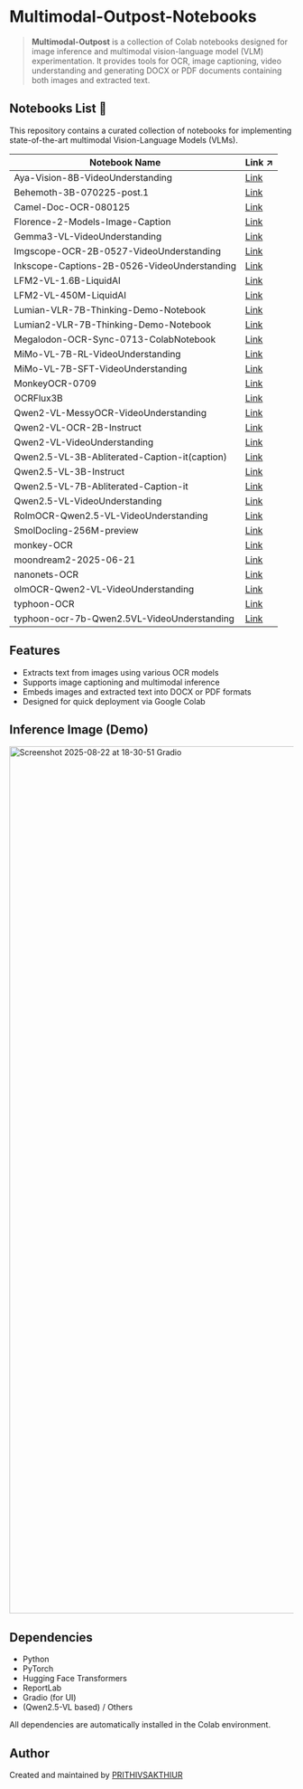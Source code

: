 # **Multimodal-Outpost-Notebooks**

> **Multimodal-Outpost** is a collection of Colab notebooks designed for image inference and multimodal vision-language model (VLM) experimentation. It provides tools for OCR, image captioning, video understanding and generating DOCX or PDF documents containing both images and extracted text.

## Notebooks List  📘

This repository contains a curated collection of notebooks for implementing state-of-the-art multimodal Vision-Language Models (VLMs).

| Notebook Name | Link ↗ |
|---------------|------|
| Aya-Vision-8B-VideoUnderstanding | [Link](https://github.com/PRITHIVSAKTHIUR/Multimodal-Outpost-Notebooks/tree/main/Aya-Vision-8B-VideoUnderstanding) |
| Behemoth-3B-070225-post.1 | [Link](https://github.com/PRITHIVSAKTHIUR/Multimodal-Outpost-Notebooks/tree/main/Behemoth-3B-070225-post.1) |
| Camel-Doc-OCR-080125 | [Link](https://github.com/PRITHIVSAKTHIUR/Multimodal-Outpost-Notebooks/tree/main/Camel-Doc-OCR-080125) |
| Florence-2-Models-Image-Caption | [Link](https://github.com/PRITHIVSAKTHIUR/Multimodal-Outpost-Notebooks/tree/main/Florence-2-Models-Image-Caption) |
| Gemma3-VL-VideoUnderstanding | [Link](https://github.com/PRITHIVSAKTHIUR/Multimodal-Outpost-Notebooks/tree/main/Gemma3-VL-VideoUnderstanding) |
| Imgscope-OCR-2B-0527-VideoUnderstanding | [Link](https://github.com/PRITHIVSAKTHIUR/Multimodal-Outpost-Notebooks/tree/main/Imgscope-OCR-2B-0527-VideoUnderstanding) |
| Inkscope-Captions-2B-0526-VideoUnderstanding | [Link](https://github.com/PRITHIVSAKTHIUR/Multimodal-Outpost-Notebooks/tree/main/Inkscope-Captions-2B-0526-VideoUnderstanding) |
| LFM2-VL-1.6B-LiquidAI | [Link](https://github.com/PRITHIVSAKTHIUR/Multimodal-Outpost-Notebooks/tree/main/LFM2-VL-1.6B-LiquidAI) |
| LFM2-VL-450M-LiquidAI | [Link](https://github.com/PRITHIVSAKTHIUR/Multimodal-Outpost-Notebooks/tree/main/LFM2-VL-450M-LiquidAI) |
| Lumian-VLR-7B-Thinking-Demo-Notebook | [Link](https://github.com/PRITHIVSAKTHIUR/Multimodal-Outpost-Notebooks/tree/main/Lumian-VLR-7B-Thinking-Demo-Notebook) |
| Lumian2-VLR-7B-Thinking-Demo-Notebook | [Link](https://github.com/PRITHIVSAKTHIUR/Multimodal-Outpost-Notebooks/tree/main/Lumian2-VLR-7B-Thinking-Demo-Notebook) |
| Megalodon-OCR-Sync-0713-ColabNotebook | [Link](https://github.com/PRITHIVSAKTHIUR/Multimodal-Outpost-Notebooks/tree/main/Megalodon-OCR-Sync-0713-ColabNotebook) |
| MiMo-VL-7B-RL-VideoUnderstanding | [Link](https://github.com/PRITHIVSAKTHIUR/Multimodal-Outpost-Notebooks/tree/main/MiMo-VL-7B-RL-VideoUnderstanding) |
| MiMo-VL-7B-SFT-VideoUnderstanding | [Link](https://github.com/PRITHIVSAKTHIUR/Multimodal-Outpost-Notebooks/tree/main/MiMo-VL-7B-SFT-VideoUnderstanding) |
| MonkeyOCR-0709 | [Link](https://github.com/PRITHIVSAKTHIUR/Multimodal-Outpost-Notebooks/tree/main/MonkeyOCR-0709) |
| OCRFlux3B | [Link](https://github.com/PRITHIVSAKTHIUR/Multimodal-Outpost-Notebooks/tree/main/OCRFlux3B) |
| Qwen2-VL-MessyOCR-VideoUnderstanding | [Link](https://github.com/PRITHIVSAKTHIUR/Multimodal-Outpost-Notebooks/tree/main/Qwen2-VL-MessyOCR-VideoUnderstanding) |
| Qwen2-VL-OCR-2B-Instruct | [Link](https://github.com/PRITHIVSAKTHIUR/Multimodal-Outpost-Notebooks/tree/main/Qwen2-VL-OCR-2B-Instruct) |
| Qwen2-VL-VideoUnderstanding | [Link](https://github.com/PRITHIVSAKTHIUR/Multimodal-Outpost-Notebooks/tree/main/Qwen2-VL-VideoUnderstanding) |
| Qwen2.5-VL-3B-Abliterated-Caption-it(caption) | [Link](https://github.com/PRITHIVSAKTHIUR/Multimodal-Outpost-Notebooks/tree/main/Qwen2.5-VL-3B-Abliterated-Caption-it(caption)) |
| Qwen2.5-VL-3B-Instruct | [Link](https://github.com/PRITHIVSAKTHIUR/Multimodal-Outpost-Notebooks/tree/main/Qwen2.5-VL-3B-Instruct) |
| Qwen2.5-VL-7B-Abliterated-Caption-it | [Link](https://github.com/PRITHIVSAKTHIUR/Multimodal-Outpost-Notebooks/tree/main/Qwen2.5-VL-7B-Abliterated-Caption-it) |
| Qwen2.5-VL-VideoUnderstanding | [Link](https://github.com/PRITHIVSAKTHIUR/Multimodal-Outpost-Notebooks/tree/main/Qwen2.5-VL-VideoUnderstanding) |
| RolmOCR-Qwen2.5-VL-VideoUnderstanding | [Link](https://github.com/PRITHIVSAKTHIUR/Multimodal-Outpost-Notebooks/tree/main/RolmOCR-Qwen2.5-VL-VideoUnderstanding) |
| SmolDocling-256M-preview | [Link](https://github.com/PRITHIVSAKTHIUR/Multimodal-Outpost-Notebooks/tree/main/SmolDocling-256M-preview) |
| monkey-OCR | [Link](https://github.com/PRITHIVSAKTHIUR/Multimodal-Outpost-Notebooks/tree/main/monkey-OCR) |
| moondream2-2025-06-21 | [Link](https://github.com/PRITHIVSAKTHIUR/Multimodal-Outpost-Notebooks/tree/main/moondream2-2025-06-21) |
| nanonets-OCR | [Link](https://github.com/PRITHIVSAKTHIUR/Multimodal-Outpost-Notebooks/tree/main/nanonets-OCR) |
| olmOCR-Qwen2-VL-VideoUnderstanding | [Link](https://github.com/PRITHIVSAKTHIUR/Multimodal-Outpost-Notebooks/tree/main/olmOCR-Qwen2-VL-VideoUnderstanding) |
| typhoon-OCR | [Link](https://github.com/PRITHIVSAKTHIUR/Multimodal-Outpost-Notebooks/tree/main/typhoon-OCR) |
| typhoon-ocr-7b-Qwen2.5VL-VideoUnderstanding | [Link](https://github.com/PRITHIVSAKTHIUR/Multimodal-Outpost-Notebooks/tree/main/typhoon-ocr-7b-Qwen2.5VL-VideoUnderstanding) |

## Features

* Extracts text from images using various OCR models
* Supports image captioning and multimodal inference
* Embeds images and extracted text into DOCX or PDF formats
* Designed for quick deployment via Google Colab

## Inference Image (Demo) 

<img width="1913" height="1534" alt="Screenshot 2025-08-22 at 18-30-51 Gradio" src="https://github.com/user-attachments/assets/4e46a18b-fe7d-40fb-aaaa-252bf0805c20" />

## Dependencies

* Python
* PyTorch
* Hugging Face Transformers
* ReportLab
* Gradio (for UI)
* (Qwen2.5-VL based) / Others

All dependencies are automatically installed in the Colab environment.

## Author

Created and maintained by [PRITHIVSAKTHIUR](https://github.com/PRITHIVSAKTHIUR)
